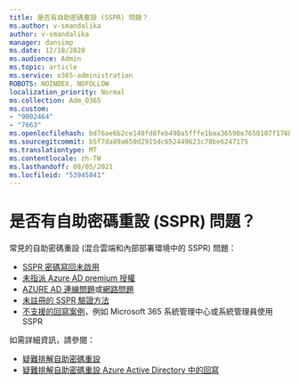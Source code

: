 ```yaml
---
title: 是否有自助密碼重設 (SSPR) 問題？
ms.author: v-smandalika
author: v-smandalika
manager: dansimp
ms.date: 12/18/2020
ms.audience: Admin
ms.topic: article
ms.service: o365-administration
ROBOTS: NOINDEX, NOFOLLOW
localization_priority: Normal
ms.collection: Adm_O365
ms.custom:
- "9002464"
- "7663"
ms.openlocfilehash: bd76ae6b2ce140fd8feb490a5fffe1baa36598e7650107f176baec30d71b8628
ms.sourcegitcommit: b5f7da89a650d2915dc652449623c78be6247175
ms.translationtype: MT
ms.contentlocale: zh-TW
ms.lasthandoff: 08/05/2021
ms.locfileid: "53945841"
---
```

# <a name="having-self-service-password-reset-sspr-problems"></a>是否有自助密碼重設 (SSPR) 問題？

常見的自助密碼重設 (混合雲端和內部部署環境中的 SSPR) 問題：

- [SSPR 密碼寫回未啟用](https://docs.microsoft.com/azure/active-directory/authentication/tutorial-enable-sspr-writeback)
- [未指派 Azure AD premium 授權](https://docs.microsoft.com/azure/active-directory/authentication/concept-sspr-licensing)
- [AZURE AD 連線問題](https://docs.microsoft.com/azure/active-directory/hybrid/tshoot-connect-sync-errors)或[網路問題](https://docs.microsoft.com/azure/active-directory/hybrid/tshoot-connect-connectivity)
- [未註冊的 SSPR 驗證方法](https://mysignins.microsoft.com/security-info)
- [不支援的回寫案例](https://docs.microsoft.com/azure/active-directory/authentication/concept-sspr-writeback#unsupported-writeback-operations)，例如 Microsoft 365 系統管理中心或系統管理員使用 SSPR


如需詳細資訊，請參閱：

- [疑難排解自助密碼重設](https://docs.microsoft.com/azure/active-directory/authentication/troubleshoot-sspr)
- [疑難排解自助密碼重設 Azure Active Directory 中的回寫](https://docs.microsoft.com/azure/active-directory/authentication/troubleshoot-sspr-writeback)
